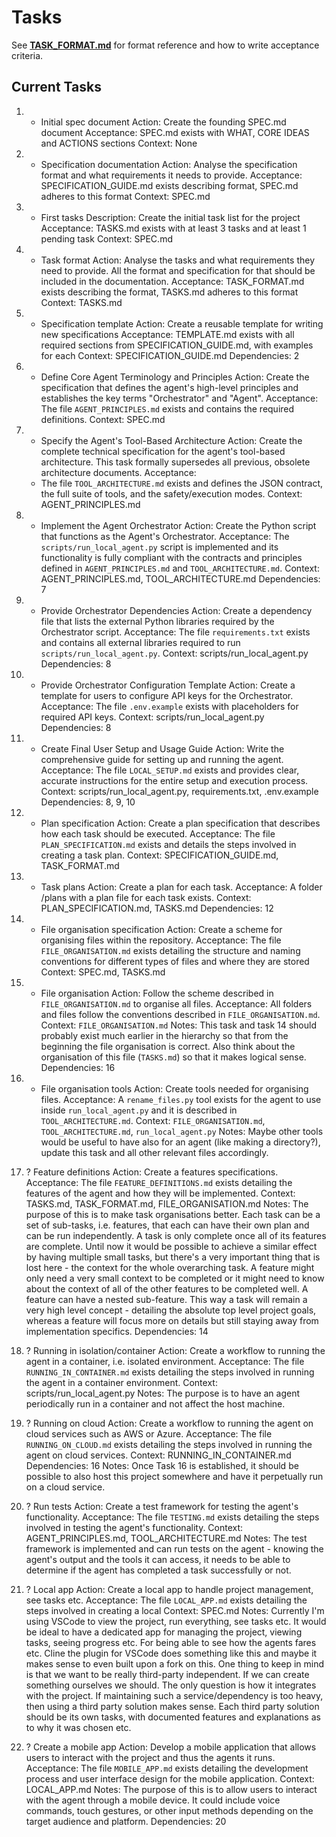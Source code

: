 # Tasks

See **[TASK_FORMAT.md](TASK_FORMAT.md)** for format reference and how to write acceptance criteria.

## Current Tasks

1) + Initial spec document
   Action: Create the founding SPEC.md document
   Acceptance: SPEC.md exists with WHAT, CORE IDEAS and ACTIONS sections
   Context: None

2) + Specification documentation
   Action: Analyse the specification format and what requirements it needs to provide.
   Acceptance: SPECIFICATION_GUIDE.md exists describing format, SPEC.md adheres to this format
   Context: SPEC.md

3) + First tasks
   Description: Create the initial task list for the project
   Acceptance: TASKS.md exists with at least 3 tasks and at least 1 pending task
   Context: SPEC.md

4) + Task format
   Action: Analyse the tasks and what requirements they need to provide. All the format and specification for that should be included in the documentation.
   Acceptance: TASK_FORMAT.md exists describing the format, TASKS.md adheres to this format
   Context: TASKS.md

5) + Specification template
   Action: Create a reusable template for writing new specifications
   Acceptance: TEMPLATE.md exists with all required sections from SPECIFICATION_GUIDE.md, with examples for each
   Context: SPECIFICATION_GUIDE.md
   Dependencies: 2

6) + Define Core Agent Terminology and Principles
   Action: Create the specification that defines the agent's high-level principles and establishes the key terms "Orchestrator" and "Agent".
   Acceptance: The file `AGENT_PRINCIPLES.md` exists and contains the required definitions.
   Context: SPEC.md

7) + Specify the Agent's Tool-Based Architecture
   Action: Create the complete technical specification for the agent's tool-based architecture. This task formally supersedes all previous, obsolete architecture documents.
   Acceptance:
    - The file `TOOL_ARCHITECTURE.md` exists and defines the JSON contract, the full suite of tools, and the safety/execution modes.
   Context: AGENT_PRINCIPLES.md

8) + Implement the Agent Orchestrator
   Action: Create the Python script that functions as the Agent's Orchestrator.
   Acceptance: The `scripts/run_local_agent.py` script is implemented and its functionality is fully compliant with the contracts and principles defined in `AGENT_PRINCIPLES.md` and `TOOL_ARCHITECTURE.md`.
   Context: AGENT_PRINCIPLES.md, TOOL_ARCHITECTURE.md
   Dependencies: 7

9) + Provide Orchestrator Dependencies
    Action: Create a dependency file that lists the external Python libraries required by the Orchestrator script.
    Acceptance: The file `requirements.txt` exists and contains all external libraries required to run `scripts/run_local_agent.py`.
    Context: scripts/run_local_agent.py
    Dependencies: 8

10) + Provide Orchestrator Configuration Template
    Action: Create a template for users to configure API keys for the Orchestrator.
    Acceptance: The file `.env.example` exists with placeholders for required API keys.
    Context: scripts/run_local_agent.py
    Dependencies: 8

11) + Create Final User Setup and Usage Guide
    Action: Write the comprehensive guide for setting up and running the agent.
    Acceptance: The file `LOCAL_SETUP.md` exists and provides clear, accurate instructions for the entire setup and execution process.
    Context: scripts/run_local_agent.py, requirements.txt, .env.example
    Dependencies: 8, 9, 10

12) + Plan specification
    Action: Create a plan specification that describes how each task should be executed.
    Acceptance: The file `PLAN_SPECIFICATION.md` exists and details the steps involved in creating a task plan.
    Context: SPECIFICATION_GUIDE.md, TASK_FORMAT.md

13) + Task plans
   Action: Create a plan for each task.
   Acceptance: A folder /plans with a plan file for each task exists.
   Context: PLAN_SPECIFICATION.md, TASKS.md
   Dependencies: 12

14) + File organisation specification
   Action: Create a scheme for organising files within the repository.
   Acceptance: The file `FILE_ORGANISATION.md` exists detailing the structure and naming conventions for different types of files and where they are stored
   Context: SPEC.md, TASKS.md

15) - File organisation
   Action: Follow the scheme described in `FILE_ORGANISATION.md` to organise all files.
   Acceptance: All folders and files follow the conventions described in `FILE_ORGANISATION.md`.
   Context: `FILE_ORGANISATION.md`
   Notes: This task and task 14 should probably exist much earlier in the hierarchy so that from the beginning the file organisation is correct. Also think about the organisation of this file (`TASKS.md`) so that it makes logical sense.
   Dependencies: 16

16) + File organisation tools
   Action: Create tools needed for organising files.
   Acceptance: A `rename_files.py` tool exists for the agent to use inside `run_local_agent.py` and it is described in `TOOL_ARCHITECTURE.md`.
   Context: `FILE_ORGANISATION.md`, `TOOL_ARCHITECTURE.md`, `run_local_agent.py`
   Notes: Maybe other tools would be useful to have also for an agent (like making a directory?), update this task and all other relevant files accordingly.

17) ? Feature definitions
   Action: Create a features specifications.
   Acceptance: The file `FEATURE_DEFINITIONS.md` exists detailing the features of the agent and how they will be implemented.
   Context: TASKS.md, TASK_FORMAT.md, FILE_ORGANISATION.md
   Notes: The purpose of this is to make task organisations better. Each task can be a set of sub-tasks, i.e. features, that each can have their own plan and can be run independently. A task is only complete once all of its features are complete. Until now it would be possible to achieve a similar effect by having multiple small tasks, but there's a very important thing that is lost here - the context for the whole overarching task. A feature might only need a very small context to be completed or it might need to know about the context of all of the other features to be completed well. A feature can have a nested sub-feature. This way a task will remain a very high level concept - detailing the absolute top level project goals, whereas a feature will focus more on details but still staying away from implementation specifics.
   Dependencies: 14

18) ? Running in isolation/container
   Action: Create a workflow to running the agent in a container, i.e. isolated environment.
   Acceptance: The file `RUNNING_IN_CONTAINER.md` exists detailing the steps involved in running the agent in a container environment.
   Context: scripts/run_local_agent.py
   Notes: The purpose is to have an agent periodically run in a container and not affect the host machine.

19) ? Running on cloud
   Action: Create a workflow to running the agent on cloud services such as AWS or Azure.
   Acceptance: The file `RUNNING_ON_CLOUD.md` exists detailing the steps involved in running the agent on cloud services.
   Context: RUNNING_IN_CONTAINER.md
   Dependencies: 16
   Notes: Once Task 16 is established, it should be possible to also host this project somewhere and have it perpetually run on a cloud service.

20) ? Run tests
   Action: Create a test framework for testing the agent's functionality.
   Acceptance: The file `TESTING.md` exists detailing the steps involved in testing the agent's functionality.
   Context: AGENT_PRINCIPLES.md, TOOL_ARCHITECTURE.md
   Notes: The test framework is implemented and can run tests on the agent - knowing the agent's output and the tools it can access, it needs to be able to determine if the agent has completed a task successfully or not.

21) ? Local app 
   Action: Create a local app to handle project management, see tasks etc.
   Acceptance: The file `LOCAL_APP.md` exists detailing the steps involved in creating a local
   Context: SPEC.md
   Notes: Currently I'm using VSCode to view the project, run everything, see tasks etc. It would be ideal to have a dedicated app for managing the project, viewing tasks, seeing progress etc. For being able to see how the agents fares etc. Cline the plugin for VSCode does something like this and maybe it makes sense to even built upon a fork on this. One thing to keep in mind is that we want to be really third-party independent. If we can create something ourselves we should. The only question is how it integrates with the project. If maintaining such a service/dependency is too heavy, then using a third party solution makes sense. Each third party solution should be its own tasks, with documented features and explanations as to why it was chosen etc.

22) ? Create a mobile app
    Action: Develop a mobile application that allows users to interact with the project and thus the agents it runs.
    Acceptance: The file `MOBILE_APP.md` exists detailing the development process and user interface design for the mobile application.
    Context: LOCAL_APP.md
    Notes: The purpose of this is to allow users to interact with the agent through a mobile device. It could include voice commands, touch gestures, or other input methods depending on the target audience and platform.
    Dependencies: 20
